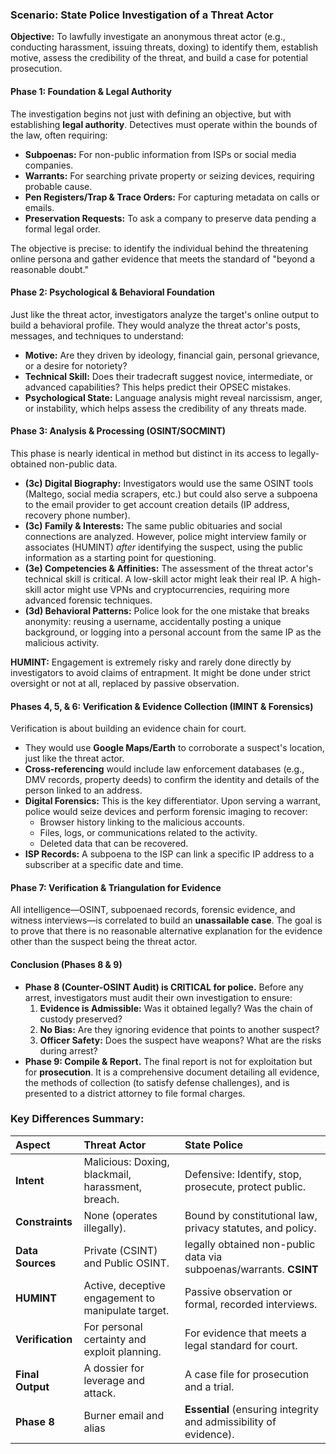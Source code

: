 ### **Scenario: State Police Investigation of a Threat Actor**

**Objective:** To lawfully investigate an anonymous threat actor (e.g., conducting harassment, issuing threats, doxing) to identify them, establish motive, assess the credibility of the threat, and build a case for potential prosecution.

#### **Phase 1: Foundation & Legal Authority**
The investigation begins not just with defining an objective, but with establishing **legal authority**. Detectives must operate within the bounds of the law, often requiring:
*   **Subpoenas:** For non-public information from ISPs or social media companies.
*   **Warrants:** For searching private property or seizing devices, requiring probable cause.
*   **Pen Registers/Trap & Trace Orders:** For capturing metadata on calls or emails.
*   **Preservation Requests:** To ask a company to preserve data pending a formal legal order.

The objective is precise: to identify the individual behind the threatening online persona and gather evidence that meets the standard of "beyond a reasonable doubt."

#### **Phase 2: Psychological & Behavioral Foundation**
Just like the threat actor, investigators analyze the target's online output to build a behavioral profile. They would analyze the threat actor's posts, messages, and techniques to understand:
*   **Motive:** Are they driven by ideology, financial gain, personal grievance, or a desire for notoriety?
*   **Technical Skill:** Does their tradecraft suggest novice, intermediate, or advanced capabilities? This helps predict their OPSEC mistakes.
*   **Psychological State:** Language analysis might reveal narcissism, anger, or instability, which helps assess the credibility of any threats made.

#### **Phase 3: Analysis & Processing (OSINT/SOCMINT)**
This phase is nearly identical in method but distinct in its access to legally-obtained non-public data.
*   **(3c) Digital Biography:** Investigators would use the same OSINT tools (Maltego, social media scrapers, etc.) but could also serve a subpoena to the email provider to get account creation details (IP address, recovery phone number).
*   **(3c) Family & Interests:** The same public obituaries and social connections are analyzed. However, police might interview family or associates (HUMINT) *after* identifying the suspect, using the public information as a starting point for questioning.
*   **(3e) Competencies & Affinities:** The assessment of the threat actor's technical skill is critical. A low-skill actor might leak their real IP. A high-skill actor might use VPNs and cryptocurrencies, requiring more advanced forensic techniques.
*   **(3d) Behavioral Patterns:** Police look for the one mistake that breaks anonymity: reusing a username, accidentally posting a unique background, or logging into a personal account from the same IP as the malicious activity.

**HUMINT:** Engagement is extremely risky and rarely done directly by investigators to avoid claims of entrapment. It might be done under strict oversight or not at all, replaced by passive observation.

#### **Phases 4, 5, & 6: Verification & Evidence Collection (IMINT & Forensics)**
Verification is about building an evidence chain for court.
*   They would use **Google Maps/Earth** to corroborate a suspect's location, just like the threat actor.
*   **Cross-referencing** would include law enforcement databases (e.g., DMV records, property deeds) to confirm the identity and details of the person linked to an address.
*   **Digital Forensics:** This is the key differentiator. Upon serving a warrant, police would seize devices and perform forensic imaging to recover:
    *   Browser history linking to the malicious accounts.
    *   Files, logs, or communications related to the activity.
    *   Deleted data that can be recovered.
*   **ISP Records:** A subpoena to the ISP can link a specific IP address to a subscriber at a specific date and time.

#### **Phase 7: Verification & Triangulation for Evidence**
All intelligence—OSINT, subpoenaed records, forensic evidence, and witness interviews—is correlated to build an **unassailable case**. The goal is to prove that there is no reasonable alternative explanation for the evidence other than the suspect being the threat actor.

#### **Conclusion (Phases 8 & 9)**
*   **Phase 8 (Counter-OSINT Audit) is CRITICAL for police.** Before any arrest, investigators must audit their own investigation to ensure:
    1.  **Evidence is Admissible:** Was it obtained legally? Was the chain of custody preserved?
    2.  **No Bias:** Are they ignoring evidence that points to another suspect?
    3.  **Officer Safety:** Does the suspect have weapons? What are the risks during arrest?
*   **Phase 9: Compile & Report.** The final report is not for exploitation but for **prosecution**. It is a comprehensive document detailing all evidence, the methods of collection (to satisfy defense challenges), and is presented to a district attorney to file formal charges.

### **Key Differences Summary:**

| Aspect | Threat Actor | State Police |
| :--- | :--- | :--- |
| **Intent** | Malicious: Doxing, blackmail, harassment, breach. | Defensive: Identify, stop, prosecute, protect public. |
| **Constraints** | None (operates illegally). | Bound by constitutional law, privacy statutes, and policy. |
| **Data Sources** | Private (CSINT) and Public OSINT. | legally obtained non-public data via subpoenas/warrants. **CSINT** |
| **HUMINT** | Active, deceptive engagement to manipulate target. | Passive observation or formal, recorded interviews. |
| **Verification** | For personal certainty and exploit planning. | For evidence that meets a legal standard for court. |
| **Final Output** | A dossier for leverage and attack. | A case file for prosecution and a trial. |
| **Phase 8** | Burner email and alias | **Essential** (ensuring integrity and admissibility of evidence). |
